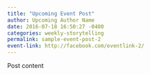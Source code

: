 ```yaml
---
title: "Upcoming Event Post"
author: Upcoming Author Name
date: 2016-07-18 16:50:27 -0400
categories: weekly-storytelling
permalink: sample-event-post-2
event-link: http://facebook.com/eventlink-2/
---
```

Post content

